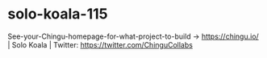 # solo-koala-115
See-your-Chingu-homepage-for-what-project-to-build -> https://chingu.io/ | Solo Koala | Twitter: https://twitter.com/ChinguCollabs

